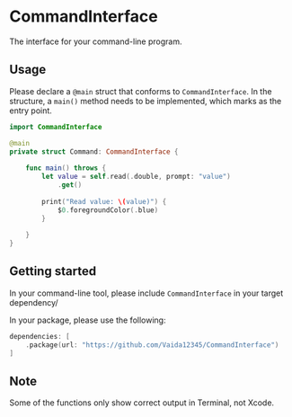 # CommandInterface

The interface for your command-line program.

## Usage

Please declare a `@main` struct that conforms to `CommandInterface`. In the structure, a `main()` method needs to be implemented, which marks as the entry point.

```swift
import CommandInterface

@main
private struct Command: CommandInterface {
    
    func main() throws {
        let value = self.read(.double, prompt: "value")
            .get()
        
        print("Read value: \(value)") {
            $0.foregroundColor(.blue)
        }
        
    }
}
```

## Getting started

In your command-line tool, please include `CommandInterface` in your target dependency/

In your package, please use the following:

```swift
dependencies: [
    .package(url: "https://github.com/Vaida12345/CommandInterface")
]
```

## Note

Some of the functions only show correct output in Terminal, not Xcode.
